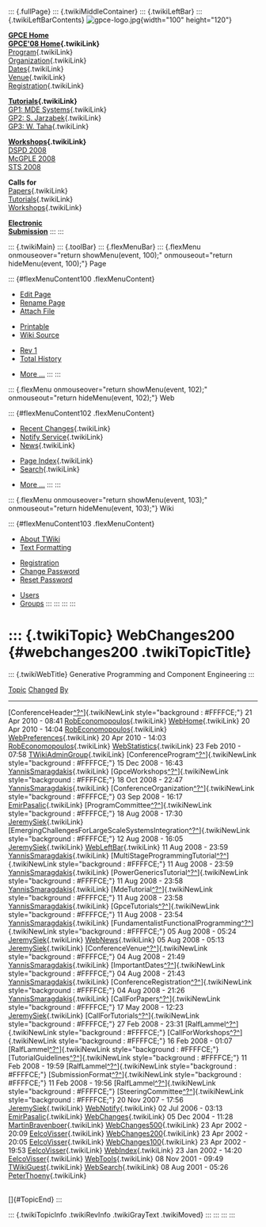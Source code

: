 ::: {.fullPage}
::: {.twikiMiddleContainer}
::: {.twikiLeftBar}
::: {.twikiLeftBarContents}
![gpce-logo.jpg](../pub/GPCE08/WebLeftBar/gpce-logo.jpg){width="100"
height="120"}

**[GPCE Home](http://www.gpce.org/)**\
**[GPCE\'08 Home](WebHome){.twikiLink}**\
[Program](ConferenceProgram){.twikiLink}\
[Organization](ConferenceOrganization){.twikiLink}\
[Dates](ImportantDates){.twikiLink}\
[Venue](ConferenceVenue){.twikiLink}\
[Registration](ConferenceRegistration){.twikiLink}

**[Tutorials](GpceTutorials){.twikiLink}**\
[GP1: MDE Systems](MdeTutorial){.twikiLink}\
[GP2: S. Jarzabek](PowerGenericsTutorial){.twikiLink}\
[GP3: W. Taha](MultiStageProgrammingTutorial){.twikiLink}

**[Workshops](GpceWorkshops){.twikiLink}**\
[DSPD 2008](http://www.labri.fr/perso/reveille/DSPD/2008/)\
[McGPLE
2008](http://www.infosun.fim.uni-passau.de/cl/staff/apel/McGPLE2008/index.html)\
[STS 2008](../Sts/STS08)

**Calls for**\
[Papers](CallForPapers){.twikiLink}\
[Tutorials](CallForTutorials){.twikiLink}\
[Workshops](CallForWorkshops){.twikiLink}

**[Electronic\
Submission](http://www.easychair.org/conferences/?conf=gpce2008)**
:::
:::

::: {.twikiMain}
::: {.toolBar}
::: {.flexMenuBar}
::: {.flexMenu onmouseover="return showMenu(event, 100);" onmouseout="return hideMenu(event, 100);"}
Page

::: {#flexMenuContent100 .flexMenuContent}
-   [Edit
    Page](http://www.program-transformation.org/edit/GPCE08/WebChanges200?t=1536828769)
-   [Rename
    Page](http://www.program-transformation.org/rename/GPCE08/WebChanges200)
-   [Attach
    File](http://www.program-transformation.org/attach/GPCE08/WebChanges200)

<!-- -->

-   [Printable](http://www.program-transformation.org/view/GPCE08/WebChanges200?skin=print.pattern)
-   [Wiki
    Source](http://www.program-transformation.org/view/GPCE08/WebChanges200?skin=text&raw=on&contenttype=text/plain)

<!-- -->

-   [Rev
    1](http://www.program-transformation.org/view/GPCE08/WebChanges200?rev=1.1)
-   [Total
    History](http://www.program-transformation.org/rdiff/GPCE08/WebChanges200)

<!-- -->

-   [More
    \...](http://www.program-transformation.org/oops/GPCE08/WebChanges200?template=oopsmore&param1=1.1&param2=1.1)
:::
:::

::: {.flexMenu onmouseover="return showMenu(event, 102);" onmouseout="return hideMenu(event, 102);"}
Web

::: {#flexMenuContent102 .flexMenuContent}
-   [Recent Changes](WebChanges){.twikiLink}
-   [Notify Service](WebNotify){.twikiLink}
-   [News](WebNews){.twikiLink}

<!-- -->

-   [Page Index](WebIndex){.twikiLink}
-   [Search](WebSearch){.twikiLink}

<!-- -->

-   [More
    \...](http://www.program-transformation.org/oops/GPCE08/WebChanges200?template=oopsmore&param1=1.1&param2=1.1)
:::
:::

::: {.flexMenu onmouseover="return showMenu(event, 103);" onmouseout="return hideMenu(event, 103);"}
Wiki

::: {#flexMenuContent103 .flexMenuContent}
-   [About
    TWiki](http://www.program-transformation.org/view/TWiki/WebHome)
-   [Text
    Formatting](http://www.program-transformation.org/view/TWiki/TextFormattingRules)

<!-- -->

-   [Registration](http://www.program-transformation.org/view/TWiki/TWikiRegistration)
-   [Change
    Password](http://www.program-transformation.org/view/TWiki/ChangePassword)
-   [Reset
    Password](http://www.program-transformation.org/view/TWiki/ResetPassword)

<!-- -->

-   [Users](http://www.program-transformation.org/view/Main/TWikiUsers)
-   [Groups](http://www.program-transformation.org/view/Main/TWikiGroups)
:::
:::
:::
:::

::: {.twikiTopic}
WebChanges200 {#webchanges200 .twikiTopicTitle}
=============

::: {.twikiWebTitle}
Generative Programming and Component Engineering
:::

  [Topic](http://www.program-transformation.org/GPCE08/WebChanges200?sortcol=0&table=1&up=0#sorted_table "Sort by this column")                                                                                                               [Changed](http://www.program-transformation.org/GPCE08/WebChanges200?sortcol=1&table=1&up=0#sorted_table "Sort by this column")   [By](http://www.program-transformation.org/GPCE08/WebChanges200?sortcol=2&table=1&up=0#sorted_table "Sort by this column")
  ------------------------------------------------------------------------------------------------------------------------------------------------------------------------------------------------------------------------------------------- --------------------------------------------------------------------------------------------------------------------------------- -------------------------------------------------------------------------------------------------------------------------------------------------------------
  [ConferenceHeader[^?^](http://www.program-transformation.org/edit/Main/ConferenceHeader?topicparent=GPCE08.WebChanges200)]{.twikiNewLink style="background : #FFFFCE;"}                                                                     21 Apr 2010 - 08:41                                                                                                               [RobEconomopoulos](../Main/RobEconomopoulos){.twikiLink}
  [WebHome](../Main/WebHome){.twikiLink}                                                                                                                                                                                                      20 Apr 2010 - 14:04                                                                                                               [RobEconomopoulos](../Main/RobEconomopoulos){.twikiLink}
  [WebPreferences](../Main/WebPreferences){.twikiLink}                                                                                                                                                                                        20 Apr 2010 - 14:03                                                                                                               [RobEconomopoulos](../Main/RobEconomopoulos){.twikiLink}
  [WebStatistics](../Main/WebStatistics){.twikiLink}                                                                                                                                                                                          23 Feb 2010 - 07:58                                                                                                               [TWikiAdminGroup](../Main/TWikiAdminGroup){.twikiLink}
  [ConferenceProgram[^?^](http://www.program-transformation.org/edit/Main/ConferenceProgram?topicparent=GPCE08.WebChanges200)]{.twikiNewLink style="background : #FFFFCE;"}                                                                   15 Dec 2008 - 16:43                                                                                                               [YannisSmaragdakis](../Main/YannisSmaragdakis){.twikiLink}
  [GpceWorkshops[^?^](http://www.program-transformation.org/edit/Main/GpceWorkshops?topicparent=GPCE08.WebChanges200)]{.twikiNewLink style="background : #FFFFCE;"}                                                                           18 Oct 2008 - 22:47                                                                                                               [YannisSmaragdakis](../Main/YannisSmaragdakis){.twikiLink}
  [ConferenceOrganization[^?^](http://www.program-transformation.org/edit/Main/ConferenceOrganization?topicparent=GPCE08.WebChanges200)]{.twikiNewLink style="background : #FFFFCE;"}                                                         03 Sep 2008 - 16:17                                                                                                               [EmirPasalic](../Main/EmirPasalic){.twikiLink}
  [ProgramCommittee[^?^](http://www.program-transformation.org/edit/Main/ProgramCommittee?topicparent=GPCE08.WebChanges200)]{.twikiNewLink style="background : #FFFFCE;"}                                                                     18 Aug 2008 - 17:30                                                                                                               [JeremySiek](../Main/JeremySiek){.twikiLink}
  [EmergingChallengesForLargeScaleSystemsIntegration[^?^](http://www.program-transformation.org/edit/Main/EmergingChallengesForLargeScaleSystemsIntegration?topicparent=GPCE08.WebChanges200)]{.twikiNewLink style="background : #FFFFCE;"}   12 Aug 2008 - 16:05                                                                                                               [JeremySiek](../Main/JeremySiek){.twikiLink}
  [WebLeftBar](../Main/WebLeftBar){.twikiLink}                                                                                                                                                                                                11 Aug 2008 - 23:59                                                                                                               [YannisSmaragdakis](../Main/YannisSmaragdakis){.twikiLink}
  [MultiStageProgrammingTutorial[^?^](http://www.program-transformation.org/edit/Main/MultiStageProgrammingTutorial?topicparent=GPCE08.WebChanges200)]{.twikiNewLink style="background : #FFFFCE;"}                                           11 Aug 2008 - 23:59                                                                                                               [YannisSmaragdakis](../Main/YannisSmaragdakis){.twikiLink}
  [PowerGenericsTutorial[^?^](http://www.program-transformation.org/edit/Main/PowerGenericsTutorial?topicparent=GPCE08.WebChanges200)]{.twikiNewLink style="background : #FFFFCE;"}                                                           11 Aug 2008 - 23:58                                                                                                               [YannisSmaragdakis](../Main/YannisSmaragdakis){.twikiLink}
  [MdeTutorial[^?^](http://www.program-transformation.org/edit/Main/MdeTutorial?topicparent=GPCE08.WebChanges200)]{.twikiNewLink style="background : #FFFFCE;"}                                                                               11 Aug 2008 - 23:58                                                                                                               [YannisSmaragdakis](../Main/YannisSmaragdakis){.twikiLink}
  [GpceTutorials[^?^](http://www.program-transformation.org/edit/Main/GpceTutorials?topicparent=GPCE08.WebChanges200)]{.twikiNewLink style="background : #FFFFCE;"}                                                                           11 Aug 2008 - 23:54                                                                                                               [YannisSmaragdakis](../Main/YannisSmaragdakis){.twikiLink}
  [FundamentalistFunctionalProgramming[^?^](http://www.program-transformation.org/edit/Main/FundamentalistFunctionalProgramming?topicparent=GPCE08.WebChanges200)]{.twikiNewLink style="background : #FFFFCE;"}                               05 Aug 2008 - 05:24                                                                                                               [JeremySiek](../Main/JeremySiek){.twikiLink}
  [WebNews](../Main/WebNews){.twikiLink}                                                                                                                                                                                                      05 Aug 2008 - 05:13                                                                                                               [JeremySiek](../Main/JeremySiek){.twikiLink}
  [ConferenceVenue[^?^](http://www.program-transformation.org/edit/Main/ConferenceVenue?topicparent=GPCE08.WebChanges200)]{.twikiNewLink style="background : #FFFFCE;"}                                                                       04 Aug 2008 - 21:49                                                                                                               [YannisSmaragdakis](../Main/YannisSmaragdakis){.twikiLink}
  [ImportantDates[^?^](http://www.program-transformation.org/edit/Main/ImportantDates?topicparent=GPCE08.WebChanges200)]{.twikiNewLink style="background : #FFFFCE;"}                                                                         04 Aug 2008 - 21:43                                                                                                               [YannisSmaragdakis](../Main/YannisSmaragdakis){.twikiLink}
  [ConferenceRegistration[^?^](http://www.program-transformation.org/edit/Main/ConferenceRegistration?topicparent=GPCE08.WebChanges200)]{.twikiNewLink style="background : #FFFFCE;"}                                                         04 Aug 2008 - 21:26                                                                                                               [YannisSmaragdakis](../Main/YannisSmaragdakis){.twikiLink}
  [CallForPapers[^?^](http://www.program-transformation.org/edit/Main/CallForPapers?topicparent=GPCE08.WebChanges200)]{.twikiNewLink style="background : #FFFFCE;"}                                                                           17 May 2008 - 12:23                                                                                                               [JeremySiek](../Main/JeremySiek){.twikiLink}
  [CallForTutorials[^?^](http://www.program-transformation.org/edit/Main/CallForTutorials?topicparent=GPCE08.WebChanges200)]{.twikiNewLink style="background : #FFFFCE;"}                                                                     27 Feb 2008 - 23:31                                                                                                               [RalfLammel[^?^](http://www.program-transformation.org/edit/Main/RalfLammel?topicparent=GPCE08.WebChanges200)]{.twikiNewLink style="background : #FFFFCE;"}
  [CallForWorkshops[^?^](http://www.program-transformation.org/edit/Main/CallForWorkshops?topicparent=GPCE08.WebChanges200)]{.twikiNewLink style="background : #FFFFCE;"}                                                                     16 Feb 2008 - 01:07                                                                                                               [RalfLammel[^?^](http://www.program-transformation.org/edit/Main/RalfLammel?topicparent=GPCE08.WebChanges200)]{.twikiNewLink style="background : #FFFFCE;"}
  [TutorialGuidelines[^?^](http://www.program-transformation.org/edit/Main/TutorialGuidelines?topicparent=GPCE08.WebChanges200)]{.twikiNewLink style="background : #FFFFCE;"}                                                                 11 Feb 2008 - 19:59                                                                                                               [RalfLammel[^?^](http://www.program-transformation.org/edit/Main/RalfLammel?topicparent=GPCE08.WebChanges200)]{.twikiNewLink style="background : #FFFFCE;"}
  [SubmissionFormat[^?^](http://www.program-transformation.org/edit/Main/SubmissionFormat?topicparent=GPCE08.WebChanges200)]{.twikiNewLink style="background : #FFFFCE;"}                                                                     11 Feb 2008 - 19:56                                                                                                               [RalfLammel[^?^](http://www.program-transformation.org/edit/Main/RalfLammel?topicparent=GPCE08.WebChanges200)]{.twikiNewLink style="background : #FFFFCE;"}
  [SteeringCommittee[^?^](http://www.program-transformation.org/edit/Main/SteeringCommittee?topicparent=GPCE08.WebChanges200)]{.twikiNewLink style="background : #FFFFCE;"}                                                                   20 Nov 2007 - 17:56                                                                                                               [JeremySiek](../Main/JeremySiek){.twikiLink}
  [WebNotify](../Main/WebNotify){.twikiLink}                                                                                                                                                                                                  02 Jul 2006 - 03:13                                                                                                               [EmirPasalic](../Main/EmirPasalic){.twikiLink}
  [WebChanges](../Main/WebChanges){.twikiLink}                                                                                                                                                                                                05 Dec 2004 - 11:28                                                                                                               [MartinBravenboer](../Main/MartinBravenboer){.twikiLink}
  [WebChanges500](../Main/WebChanges500){.twikiLink}                                                                                                                                                                                          23 Apr 2002 - 20:09                                                                                                               [EelcoVisser](../Main/EelcoVisser){.twikiLink}
  [WebChanges200](../Main/WebChanges200){.twikiLink}                                                                                                                                                                                          23 Apr 2002 - 20:05                                                                                                               [EelcoVisser](../Main/EelcoVisser){.twikiLink}
  [WebChanges100](../Main/WebChanges100){.twikiLink}                                                                                                                                                                                          23 Apr 2002 - 19:53                                                                                                               [EelcoVisser](../Main/EelcoVisser){.twikiLink}
  [WebIndex](../Main/WebIndex){.twikiLink}                                                                                                                                                                                                    23 Jan 2002 - 14:20                                                                                                               [EelcoVisser](../Main/EelcoVisser){.twikiLink}
  [WebTools](../Main/WebTools){.twikiLink}                                                                                                                                                                                                    08 Nov 2001 - 09:49                                                                                                               [TWikiGuest](../Main/TWikiGuest){.twikiLink}
  [WebSearch](../Main/WebSearch){.twikiLink}                                                                                                                                                                                                  08 Aug 2001 - 05:26                                                                                                               [PeterThoeny](../Main/PeterThoeny){.twikiLink}

\
[]{#TopicEnd}
:::

::: {.twikiTopicInfo .twikiRevInfo .twikiGrayText .twikiMoved}
:::
:::
:::
:::
